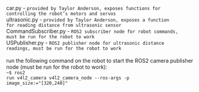 car.py - <code>provided by Taylor Anderson, exposes functions for controlling the robot’s motors and servos</code>\
ultrasonic.py - <code>provided by Taylor Anderson, exposes a function for reading distance from ultrasonic sensor</code>\
CommandSubscriber.py - <code>ROS2 subscriber node for robot commands, must be run for the robot to work</code>\
USPublisher.py - <code>ROS2 publisher node for ultrasonic distance readings, must be run for the robot to work</code>\
\
run the following command on the robot to start the ROS2 camera publisher node (must be run for the robot to work): <br> <code>~$ ros2 run v4l2_camera v4l2_camera_node --ros-args -p image_size:="[320,240]"</code>
